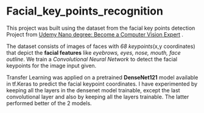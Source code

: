 # Facial_key_points_recognition

This project was built using the dataset from the facial key points detection Project from [Udemy Nano degree: Become a Computer Vision Expert](https://www.udacity.com/course/computer-vision-nanodegree--nd891) .

The dataset consists of images of faces with *68 keypoints*(x,y coordinates) that depict the **facial features** like *eyebrows, eyes, nose, mouth, face outline*. 
We train a *Convolutional Neural Network* to detect the facial keypoints for the image input given.

Transfer Learning was applied on a pretrained **DenseNet121** model available in tf.Keras to predict the facial keypoint coordinates. I have experimented by keeping all the layers in the densenet model trainable, except the last convolutional layer and also by keeping all the layers trainable. The latter performed better of the 2 models.
